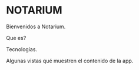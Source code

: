 # NOTARIUM
Bienvenidos a Notarium.

Que es? 

Tecnologías. 

Algunas vistas qué muestren el contenido de la app. 
